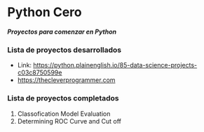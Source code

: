 # Python Cero
***Proyectos para comenzar en Python***

### Lista de proyectos desarrollados
* Link: https://python.plainenglish.io/85-data-science-projects-c03c8750599e
* https://thecleverprogrammer.com

### Lista de proyectos completados

  1. Classofication Model Evaluation
  2. Determining ROC Curve and Cut off 
